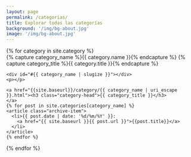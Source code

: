 ```yaml
---
layout: page
permalink: /categorias/
title: Explorar todas las categorías
background: '/img/bg-about.jpg'
image: '/img/bg-about.jpg'
---
```



<div id="archives">
{% for category in site.category %}
  <div class="archive-group">
    {% capture category_name %}{{ category.name }}{% endcapture %}
    {% capture category_title %}{{ category.title }}{% endcapture %}
    
    <div id="#{{ category_name | slugize }}"></div>
    <p></p>

    <a href="{{site.baseurl}}/category/{{ category_name | uri_escape }}.html"><h3 class="category-head">{{ category_title }}</h3>
    </a>
    {% for post in site.categories[category_name] %}
    <article class="archive-item">
      <li>{{ post.date | date: '%d/%m/%Y' }}:
        <a href="{{ site.baseurl }}{{ post.url }}">{{post.title}}</a>
      </li>
    </article>
    {% endfor %}
  </div>
{% endfor %}
</div>
